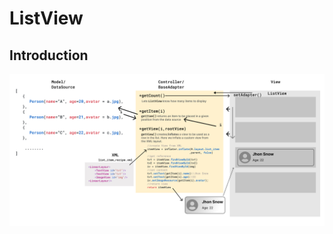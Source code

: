 # ListView

## Introduction

<div align="center">
	<img src="img/clv.jpg" alt="clv.jpg" width="1000px">
</div>